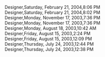 ﻿Designer,Saturday, February 21, 2004,8:06 PM  Designer,Saturday, February 21, 2004,8:02 PM  Designer,Monday, November 17, 2003,7:36 PM  Designer,Monday, November 17, 2003,7:36 PM  Designer,Monday, August 18, 2003,10:42 AM  Designer,Friday, August 15, 2003,2:24 PM  Designer,Friday, August 15, 2003,12:09 PM  Designer,Thursday, July 24, 2003,12:44 PM  Designer,Thursday, July 24, 2003,12:38 PM